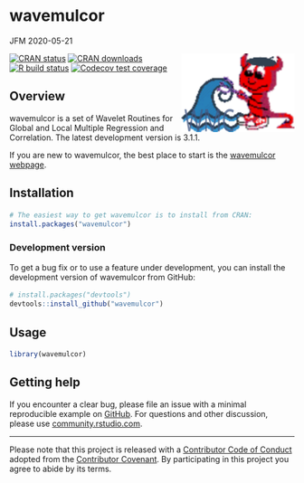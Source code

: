 wavemulcor
================
JFM
2020-05-21

<!-- README.md is generated from README.Rmd. Please edit that file -->

<a href='https://jfdezmacho.github.io/wavemulcor/'><img src='docs/icons/wmc_logo.svg' align="right" height="139" /></a>

<!-- badges: start -->

[![CRAN
status](https://www.r-pkg.org/badges/version/wavemulcor)](https://cran.r-project.org/package=wavemulcor)
[![CRAN
downloads](http://cranlogs.r-pkg.org/badges/grand-total/wavemulcor)](https://CRAN.R-project.org/package=wavemulcor)
[![R build
status](https://github.com/jfdezmacho/wavemulcor/workflows/R-CMD-check/badge.svg)](https://github.com/jfdezmacho/wavemulcor/actions)
[![Codecov test
coverage](https://codecov.io/gh/jfdezmacho/wavemulcor/branch/master/graph/badge.svg)](https://codecov.io/gh/jfdezmacho/wavemulcor?branch=master)
<!-- badges: end -->

## Overview

wavemulcor is a set of Wavelet Routines for Global and Local Multiple
Regression and Correlation. The latest development version is 3.1.1.

If you are new to wavemulcor, the best place to start is the [wavemulcor
webpage](https://jfdezmacho.github.io/wavemulcor/).

<!-- ## Backends -->

## Installation

``` r
# The easiest way to get wavemulcor is to install from CRAN:
install.packages("wavemulcor")
```

### Development version

To get a bug fix or to use a feature under development, you can install
the development version of wavemulcor from GitHub:

``` r
# install.packages("devtools")
devtools::install_github("wavemulcor")
```

<!-- ## Cheatsheet -->

## Usage

``` r
library(wavemulcor)
```

## Getting help

If you encounter a clear bug, please file an issue with a minimal
reproducible example on
[GitHub](https://github.com//jfdezmacho/wavemulcor/issues). For
questions and other discussion, please use
[community.rstudio.com](https://community.rstudio.com/).
<!-- or the [manipulatr mailing list](https://groups.google.com/group/manipulatr). -->

-----

Please note that this project is released with a [Contributor Code of
Conduct](http://contributor-covenant.org/version/1/0/0/) adopted from
the [Contributor Covenant](http://contributor-covenant.org). By
participating in this project you agree to abide by its terms.
